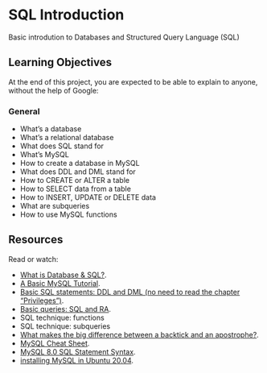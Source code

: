 # SQL Introduction
Basic introdution to Databases and  Structured Query Language (SQL)

## Learning Objectives
At the end of this project, you are expected to be able to explain to anyone, without the help of Google:

### General
* What’s a database
* What’s a relational database
* What does SQL stand for
* What’s MySQL
* How to create a database in MySQL
* What does DDL and DML stand for
* How to CREATE or ALTER a table
* How to SELECT data from a table
* How to INSERT, UPDATE or DELETE data
* What are subqueries
* How to use MySQL functions

## Resources
Read or watch:

* [What is Database & SQL?](https://www.youtube.com/watch?v=FR4QIeZaPeM).
* [A Basic MySQL Tutorial](https://www.digitalocean.com/community/tutorials/how-to-install-mysql-on-ubuntu-20-04).
* [Basic SQL statements: DDL and DML (no need to read the chapter “Privileges”)](https://web.csulb.edu/colleges/coe/cecs/dbdesign/dbdesign.php?page=sql/ddldml.php).
* [Basic queries: SQL and RA](https://web.csulb.edu/colleges/coe/cecs/dbdesign/dbdesign.php?page=sql/queries.php).
* SQL technique: functions
* SQL technique: subqueries
* [What makes the big difference between a backtick and an apostrophe?](https://stackoverflow.com/questions/29402361/what-makes-the-big-difference-between-a-backtick-and-an-apostrophe/29402458).
* [MySQL Cheat Sheet](https://intranet.alxswe.com/rltoken/1oU1LwCksQLXjs6fZYezrw).
* [MySQL 8.0 SQL Statement Syntax](https://dev.mysql.com/doc/refman/8.0/en/sql-statements.html).
* [installing MySQL in Ubuntu 20.04](https://phoenixnap.com/kb/install-mysql-ubuntu-20-04).
